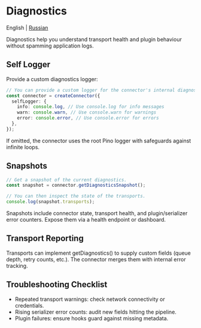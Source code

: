 # Diagnostics

English | [Russian](../ru/diagnostics.md)

Diagnostics help you understand transport health and plugin behaviour without spamming application logs.

## Self Logger

Provide a custom diagnostics logger:

```ts
// You can provide a custom logger for the connector's internal diagnostics.
const connector = createConnector({
  selfLogger: {
    info: console.log, // Use console.log for info messages
    warn: console.warn, // Use console.warn for warnings
    error: console.error, // Use console.error for errors
  },
});
```

If omitted, the connector uses the root Pino logger with safeguards against infinite loops.

## Snapshots

```ts
// Get a snapshot of the current diagnostics.
const snapshot = connector.getDiagnosticsSnapshot();

// You can then inspect the state of the transports.
console.log(snapshot.transports);
```

Snapshots include connector state, transport health, and plugin/serializer error counters. Expose them via a health endpoint or dashboard.

## Transport Reporting

Transports can implement getDiagnostics() to supply custom fields (queue depth, retry counts, etc.). The connector merges them with internal error tracking.

## Troubleshooting Checklist

- Repeated transport warnings: check network connectivity or credentials.
- Rising serializer error counts: audit new fields hitting the pipeline.
- Plugin failures: ensure hooks guard against missing metadata.


